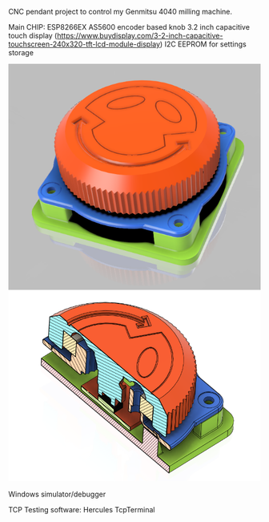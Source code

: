 CNC pendant project to control my Genmitsu 4040 milling machine.

Main CHIP: ESP8266EX
AS5600 encoder based knob
3.2 inch capacitive touch display (https://www.buydisplay.com/3-2-inch-capacitive-touchscreen-240x320-tft-lcd-module-display)
I2C EEPROM for settings storage

![s1](docs/images/screenshot_1.png)
![s1](docs/images/screenshot_2.png)

Windows simulator/debugger



TCP Testing software:
Hercules
TcpTerminal
